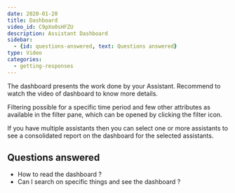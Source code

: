 ```yaml
---
date: 2020-01-20
title: Dashboard
video_id: C9pXo0sHFZU
description: Assistant Dashboard
sidebar:
  - {id: questions-answered, text: Questions answered}
type: Video
categories:
  - getting-responses
---
```


The dashboard presents the work done by your Assistant. 
Recommend to watch the video of dashboard to know more details. 

Filtering possible for a specific time period and few other attributes as available in the filter pane, which can be opened by clicking the filter icon.

If you have multiple assistants then you can select one or more assistants to see a consolidated report on the dashboard for the selected assistants. 

## Questions answered
- How to read the dashboard ?
- Can I search on specific things and see the dashboard ?

